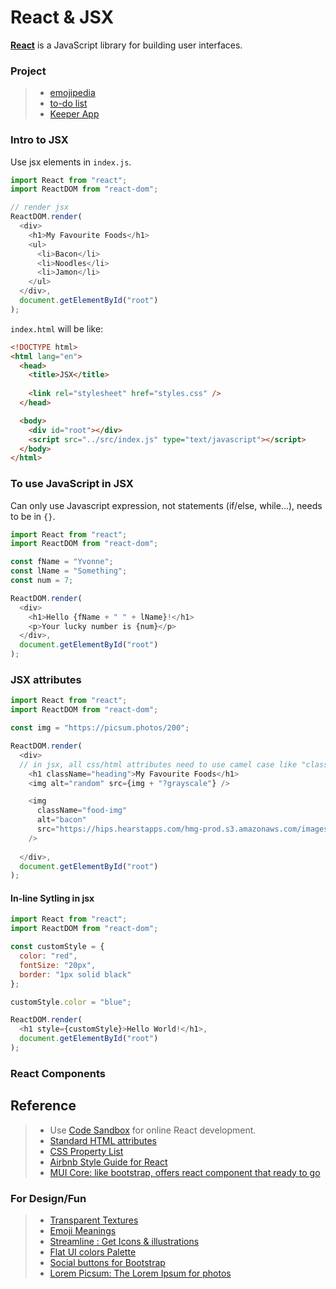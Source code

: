 # React & JSX

[**React**](https://reactjs.org/docs/getting-started.html) is a JavaScript library for building user interfaces.



### Project 

> - [emojipedia](https://txd2bb.csb.app/)
> - [to-do list](https://6pzkmx.csb.app/)
> - [Keeper App](https://ot0qmd.csb.app/)


### Intro to JSX


Use jsx elements in `index.js`.

```js
import React from "react";
import ReactDOM from "react-dom";

// render jsx
ReactDOM.render(
  <div>
    <h1>My Favourite Foods</h1>
    <ul>
      <li>Bacon</li>
      <li>Noodles</li>
      <li>Jamon</li>
    </ul>
  </div>,
  document.getElementById("root")
);
```

`index.html` will be like:

```html
<!DOCTYPE html>
<html lang="en">
  <head>
    <title>JSX</title>
    
    <link rel="stylesheet" href="styles.css" />
  </head>

  <body>
    <div id="root"></div>
    <script src="../src/index.js" type="text/javascript"></script>
  </body>
</html>
```

### To use JavaScript in JSX

Can only use Javascript expression, not statements (if/else, while...), needs to be in `{}`.

```js
import React from "react";
import ReactDOM from "react-dom";

const fName = "Yvonne";
const lName = "Something";
const num = 7;

ReactDOM.render(
  <div>
    <h1>Hello {fName + " " + lName}!</h1>
    <p>Your lucky number is {num}</p>
  </div>,
  document.getElementById("root")
);

```

### JSX attributes

```js
import React from "react";
import ReactDOM from "react-dom";

const img = "https://picsum.photos/200";

ReactDOM.render(
  <div>
  // in jsx, all css/html attributes need to use camel case like "className"
    <h1 className="heading">My Favourite Foods</h1>
    <img alt="random" src={img + "?grayscale"} />

    <img
      className="food-img"
      alt="bacon"
      src="https://hips.hearstapps.com/hmg-prod.s3.amazonaws.com/images/delish-190621-air-fryer-bacon-0035-landscape-pf-1567632709.jpg?crop=0.645xw:0.967xh;0.170xw,0.0204xh&resize=480:*"
    />
   
  </div>,
  document.getElementById("root")
);
```

#### In-line Sytling in jsx

```js
import React from "react";
import ReactDOM from "react-dom";

const customStyle = {
  color: "red",
  fontSize: "20px",
  border: "1px solid black"
};

customStyle.color = "blue";

ReactDOM.render(
  <h1 style={customStyle}>Hello World!</h1>,
  document.getElementById("root")
);
```

### React Components





















## Reference

> - Use [Code Sandbox](http://codesandbox.io/) for online React development.
> - [Standard HTML attributes](https://www.w3schools.com/tags/ref_standardattributes.asp)
> - [CSS Property List](https://www.w3schools.com/cssref/)
> - [Airbnb Style Guide for React](https://github.com/airbnb/javascript/tree/master/react)
> - [MUI Core: like bootstrap, offers react component that ready to go](https://mui.com/material-ui/getting-started/overview/)


### For Design/Fun

> - [Transparent Textures](https://www.transparenttextures.com)
> - [Emoji Meanings](https://www.emojimeanings.net)
> - [Streamline : Get Icons & illustrations](https://www.streamlinehq.com)
> - [Flat UI colors Palette](https://flatuicolors.com)
> - [Social buttons for Bootstrap](https://lipis.github.io/bootstrap-social/)
> - [Lorem Picsum: The Lorem Ipsum for photos](https://picsum.photos)





































